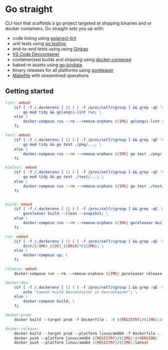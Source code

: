 # Go straight
CLI-tool that scaffolds a go project targeted at shipping binaries and or docker containers. Go straight sets you up with:
- code linting using [golangci-lint](https://golangci-lint.run/)
- unit tests using [go testing](https://pkg.go.dev/testing)
- end-to-end tests using using [Ginkgo](https://onsi.github.io/ginkgo/)
- [VS Code Devcontainer](https://code.visualstudio.com/docs/devcontainers/containers)
- containerized builds and shipping using [docker-compose](https://docs.docker.com/compose/)
- baked-in assets using [go-bindata](https://github.com/go-bindata/go-bindata)
- binary releases for all platforms using [goreleaser](https://goreleaser.com/)
- [Makefile](https://www.gnu.org/software/make/) with streamlined operations

## Getting started
```makefile
lint: embed
	@if [ -f /.dockerenv ] || ( [ -f /proc/self/cgroup ] && grep -qE 'docker|containerd' /proc/self/cgroup ); then \
		go mod tidy && golangci-lint run; \
	else \
		docker-compose run --rm --remove-orphans ${IMG} golangci-lint run; \
	fi

test: embed
	@if [ -f /.dockerenv ] || ( [ -f /proc/self/cgroup ] && grep -qE 'docker|containerd' /proc/self/cgroup ); then \
		go mod tidy && go test ./pkg/...; \
	else \
		docker-compose run --rm --remove-orphans ${IMG} go test ./pkg/...; \
	fi

e2etest: embed
	@if [ -f /.dockerenv ] || ( [ -f /proc/self/cgroup ] && grep -qE 'docker|containerd' /proc/self/cgroup ); then \
		go mod tidy && go test ./test/...; \
	else \
		docker-compose run --rm --remove-orphans ${IMG} go test ./test/...; \
	fi


build: embed
	@if [ -f /.dockerenv ] || ( [ -f /proc/self/cgroup ] && grep -qE 'docker|containerd' /proc/self/cgroup ); then \
		goreleaser build --clean --snapshot; \
	else \
		docker-compose run --rm --remove-orphans ${IMG} goreleaser build --clean --snapshot; \
	fi

run: embed
	@if [ -f /.dockerenv ] || ( [ -f /proc/self/cgroup ] && grep -qE 'docker|containerd' /proc/self/cgroup ); then \
		dist/$(IMG)_${OS}_${ARCH}*/${IMG}; \
	else \
		docker-compose up; \
	fi

release: embed
	docker-compose run --rm --remove-orphans ${IMG} goreleaser release --clean

docker-dev: 
	@if [ -f /.dockerenv ] || ( [ -f /proc/self/cgroup ] && grep -qE 'docker|containerd' /proc/self/cgroup ); then \
		echo "Cannot build devcontainer in devcontainer"; \
	else \
		docker-compose build; \
	fi

docker-prod: 
	docker build --target prod -f Dockerfile . -t ${REGISTRY}/${IMG}:${VERSION} -t ${REGISTRY}/${IMG}:latest

docker-release:
	docker build --target prod --platform linux/amd64 -f Dockerfile . -t ${REGISTRY}/${IMG}:${VERSION} -t ${REGISTRY}/${IMG}:latest
	docker push --platform linux/amd64 ${REGISTRY}/${IMG}:${VERSION}
	docker push --platform linux/amd64 ${REGISTRY}/${IMG}:latest
```
